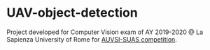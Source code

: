 # UAV-object-detection

Project developed for Computer Vision exam of AY 2019-2020 @ La Sapienza University of Rome for [AUVSI-SUAS competition](https://www.auvsi-suas.org/).
